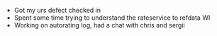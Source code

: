 - Got my urs defect checked in
- Spent some time trying to understand the rateservice to refdata WI
- Working on autorating log, had a chat with chris and sergii